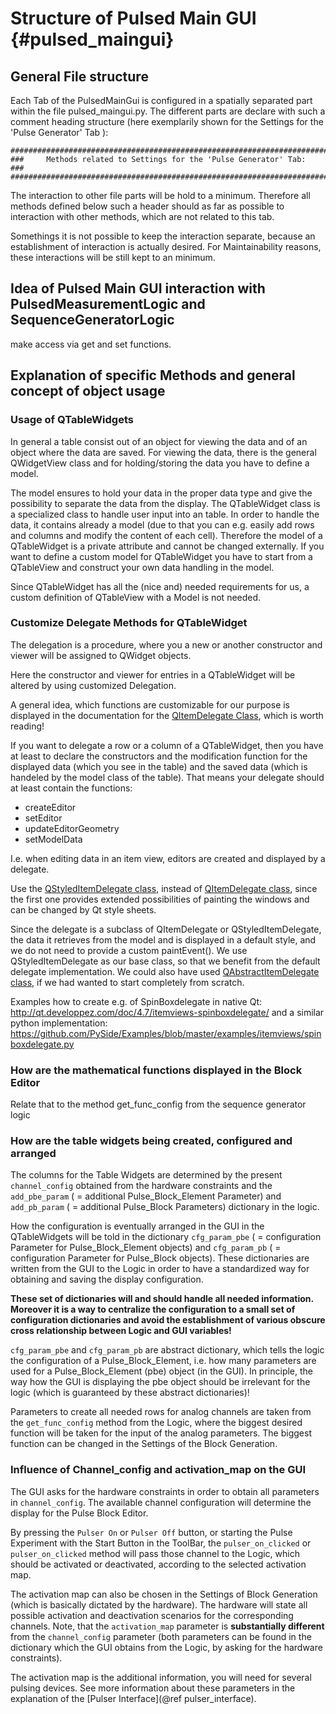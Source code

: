 # Structure of Pulsed Main GUI {#pulsed_maingui}


## General File structure

Each Tab of the PulsedMainGui is configured in a spatially separated part within
the file pulsed_maingui.py. The different parts are declare with such a comment
heading structure (here exemplarily shown for the Settings for the 'Pulse Generator' Tab ):

    ###########################################################################
    ###     Methods related to Settings for the 'Pulse Generator' Tab:      ###
    ###########################################################################


The interaction to other file parts will be hold to a minimum. Therefore all
methods defined below such a header should as far as possible to interaction
with other methods, which are not related to this tab.

Somethings it is not possible to keep the interaction separate, because an
establishment of interaction is actually desired. For Maintainability reasons,
these interactions will be still kept to an minimum.


## Idea of Pulsed Main GUI interaction with PulsedMeasurementLogic and SequenceGeneratorLogic

make access via get and set functions.

## Explanation of specific Methods and general concept of object usage

### Usage of QTableWidgets

In general a table consist out of an object for viewing the data and of an
object where the data are saved. For viewing the data, there is the general
QWidgetView class and for holding/storing the data you have to define a model.

The model ensures to hold your data in the proper data type and give the
possibility to separate the data from the display.
The QTableWidget class is a specialized class to handle user input into an
table. In order to handle the data, it contains already a model (due to that
you can e.g. easily add rows and columns and modify the content of each cell).
Therefore the model of a QTableWidget is a private attribute and cannot be
changed externally. If you want to define a custom model for QTableWidget you
have to start from a QTableView and construct your own data handling in the
model.

Since QTableWidget has all the (nice and) needed requirements for us, a
custom definition of QTableView with a Model is not needed.

### Customize Delegate Methods for QTableWidget

The delegation is a procedure, where you a new or another constructor and viewer
will be assigned to QWidget objects.

Here the constructor and viewer for entries in a QTableWidget will be altered
by using customized Delegation.

A general idea, which functions are customizable for our purpose is displayed in
the documentation for the
[QItemDelegate Class](http://pyqt.sourceforge.net/Docs/PyQt4/qitemdelegate.html "QItemDelegate Class Reference"),
which is worth reading!

If you want to delegate a row or a column of a QTableWidget, then you have
at least to declare the constructors and the modification function for the
displayed data (which you see in the table) and the saved data (which is
handeled by the model class of the table). That means your delegate should
at least contain the functions:

   - createEditor
   - setEditor
   - updateEditorGeometry
   - setModelData

I.e. when editing data in an item view, editors are created and displayed by
a delegate.

Use the
[QStyledItemDelegate class](http://pyqt.sourceforge.net/Docs/PyQt4/qstyleditemdelegate.html "QStyledItemDelegate Class Reference"),
instead of
[QItemDelegate class](http://pyqt.sourceforge.net/Docs/PyQt4/qitemdelegate.html "QItemDelegate Class Reference"),
since the first one provides extended possibilities of painting the windows and can be
changed by Qt style sheets.

Since the delegate is a subclass of QItemDelegate or QStyledItemDelegate, the
data it retrieves from the model and is displayed in a default style, and we do
not need to provide a custom paintEvent().
We use QStyledItemDelegate as our base class, so that we benefit from the
default delegate implementation. We could also have used
[QAbstractItemDelegate class](http://pyqt.sourceforge.net/Docs/PyQt4/qabstractitemdelegate.html "QAbstractItemDelegate Class Reference"),
if we had wanted to start completely from scratch.

Examples how to create e.g. of SpinBoxdelegate in native Qt:
http://qt.developpez.com/doc/4.7/itemviews-spinboxdelegate/
and a similar python implementation:
https://github.com/PySide/Examples/blob/master/examples/itemviews/spinboxdelegate.py


### How are the mathematical functions displayed in the Block Editor

Relate that to the method get_func_config from the sequence generator logic


### How are the table widgets being created, configured and arranged

The columns for the Table Widgets are determined by the present `channel_config`
obtained from the hardware constraints and the `add_pbe_param`
( = additional Pulse_Block_Element Parameter) and `add_pb_param`
( = additional Pulse_Block Parameters) dictionary in the logic.

How the configuration is eventually arranged in the GUI in the QTableWidgets
will be told in the dictionary `cfg_param_pbe` ( = configuration Parameter for
Pulse_Block_Element objects) and `cfg_param_pb` ( = configuration Parameter for
Pulse_Block objects). These dictionaries are written from the GUI to the Logic
in order to have a standardized way for obtaining and saving the display
configuration.

**These set of dictionaries will and should handle all needed information. Moreover
it is a way to centralize the configuration to a small set of configuration
dictionaries and avoid the establishment of various obscure cross relationship
between Logic and GUI variables!**

`cfg_param_pbe` and `cfg_param_pb` are abstract dictionary, which tells the
logic the configuration of a Pulse_Block_Element, i.e. how many parameters are
used for a Pulse_Block_Element (pbe) object (in the GUI). In principle, the way
how the GUI is displaying the pbe object should be irrelevant for the logic
(which is guaranteed by these abstract dictionaries)!

Parameters to create all needed rows for analog channels are taken from the
`get_func_config` method from the Logic, where the biggest desired function will
be taken for the input of the analog parameters. The biggest function can be
changed in the Settings of the Block Generation.

### Influence of Channel_config and activation_map on the GUI

The GUI asks for the hardware constraints in order to obtain all parameters in
`channel_config`. The available channel configuration will determine the display
for the Pulse Block Editor.

By pressing the `Pulser On` or `Pulser Off` button, or starting the Pulse
Experiment with the Start Button in the ToolBar, the `pulser_on_clicked` or
`pulser_on_clicked` method will pass those channel to the Logic, which should be
activated or deactivated, according to the selected activation map.

The activation map can also be chosen in the Settings of Block Generation (which
is basically dictated by the hardware). The hardware will state all possible
activation and deactivation scenarios for the corresponding channels.
Note, that the `activation_map` parameter is **substantially different** from the
`channel_config` parameter (both parameters can be found in the dictionary which
the GUI obtains from the Logic, by asking for the hardware constraints).

The activation map is the additional information, you will need for several
pulsing devices. See more information about these parameters in the explanation
of the [Pulser Interface](@ref pulser_interface).


